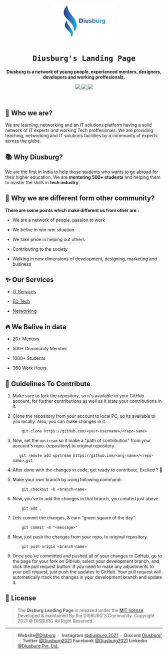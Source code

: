 <p align="center"> <img src="img/logo.png" width="200"> </p>

<h1 align="center"><code>Diusburg's Landing Page</code></h1>
<p align="center">
    <strong>Diusburg is a network of young people, experienced mentors, designers, <br> developers and working proffesionals.
    </strong>
</p>

<p align="center">
    <a href="https://github.com/Diusburg/LandingPage/graphs/contributors">
        <img src="https://img.shields.io/github/contributors/Diusburg/LandingPage?style=flat-square">
    </a>
    <a href="https://github.com/Diusburg/LandingPage/issues">
        <img src="https://img.shields.io/github/issues-raw/Diusburg/LandingPage?label=issues&style=flat-square">
    </a>
    <a href="https://github.com/Diusburg/LandingPage/commits/main">
        <img src="https://img.shields.io/github/last-commit/Diusburg/LandingPage.svg?style=flat-square">
    </a>
</p>
<br>

## 🤔 Who we are?
We are learning, networking and an IT solutions platform having a solid network of IT experts and working Tech proffesionals. We are providing teaching, networking and IT solutions facilities by a community of experts across the globe.

## 📚 Why Diusburg?
We are the first in India to help those students who wants to go abroad for their higher education. We are **mentoring 500+ students** and helping them to master the skills in **tech industry**.

## 🧐 Why we are different form other community?
**There are some points which make different us from other are :**

- We are a network of people, passion to work

- We belive in win-win situation

- We take pride in helping out others

- Contributing to the society

- Walking in new dimensions of development, designing, marketing and business

## ✨ Our Services
- [IT Services](https://diusburg.github.io/LandingPage/#services)

- [ED Tech](https://diusburg.github.io/LandingPage/#services)

- [Networking](https://diusburg.github.io/LandingPage/#services)

## 🔥 We Belive in data
- 20+ Mentors

- 500+ Community Member

- 1000+ Students

- 360 Work Hours

## 📃 Guidelines To Contribute 
1. Make sure to fork the repository, so it's available to your GitHub account, for further contributions as well as it state your contributions in it.


2. Clone the repository from your account to local PC, so its available to you locally. Also, you can make changes in it.

    ```
        git clone https://github.com/<your-username>/<repo-name>
    ```

3. Now, set the `upstream` so it make a "path of contribution" from your account's repo. (repository) to original repository.


    ```
       git remote add upstream https://github.com/<org-name>/<repo-name>.git
    ```

4. After done with the changes in code, get ready to contribute, Excited ? :star_struck: 

5. Make your own branch by using following command:
    ```
        git checkout -b <branch-name>
    ```

6. Now, you've to add the changes in that branch, you created just above.
    ```
        git add .
    ```
7. Lets commit the changes, & earn "green square of the day".
    ```
        git commit -m "<message>"
    ```
8. Now, just push the changes from your repo. to original repository.
    ```
        git push origin <branch-name>
    ```
9. Once you've committed and pushed all of your changes to GitHub, go to the page for your fork on GitHub, select your development branch, and click the pull request button. If you need to make any adjustments to your pull request, just push the updates to GitHub. Your pull request will automatically track the changes in your development branch and update it.
 
 ## 📰 License

> The **Disburg  Landing Page** is released under the [MIT license](https://github.com/devstrons/contest-bot/blob/main/LICENSE.md). <br> Developed &amp; maintained By the DISBURG'S Community. Copyright 2021 © DISBURG All Right Reserved.
<hr>

> **Website**<a href="https://diusburg.github.io/LandingPage/" target="_blank" rel="noopener">@Disburg</a> &nbsp;&middot;&nbsp;
> **Instagram** <a href="https://www.instagram.com/diusburg.2021/" target="_blank" rel="noopener">@diusburg.2021</a> &nbsp;&middot;&nbsp;
> **Discord** <a href="https://discord.gg/hxgtXHRd" target="_blank" rel="noopener">Diusburg'</a> &nbsp;&middot;&nbsp;
> **Twitter** <a href="https://twitter.com/Diusburg2021" target="_blank" rel="noopener">@Diusburg2021</a>
> **Facebook** <a href="#" target="_blank" rel="noopener">@Diusburg2021</a>
> **Linkedin** <a href="https://www.linkedin.com/company/diusburg-pvt-ltd/" target="_blank" rel="noopener">@Diusburg Pvt. Ltd.</a>
